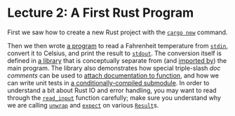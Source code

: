 # Lecture 2: A First Rust Program

First we saw how to create a new Rust project with the [`cargo new`]
command.

Then we then wrote [a program][main.rs] to read a Fahrenheit temperature
from [`stdin`], convert it to Celsius, and print the result to
[`stdout`]. The conversion itself is defined in [a library][lib.rs] that
is conceptually separate from (and [imported by][use lib]) the main
program. The library also demonstrates how special triple-slash *doc
comments* can be used to [attach documentation to function][doc
comment], and how we can write unit tests in [a conditionally-compiled
submodule][unit tests]. In order to understand a bit about Rust IO and
error handling, you may want to read through the [`read_input`] function
carefully; make sure you understand why we are calling [`unwrap`] and
[`expect`] on various [`Result`]s.

[main.rs]:
    https://github.com/nu-rust-course/code/blob/master/02-convert/src/main.rs

[lib.rs]:
    https://github.com/nu-rust-course/code/blob/master/02-convert/src/lib.rs

[use lib]:
    https://github.com/nu-rust-course/code/blob/master/02-convert/src/main.rs#L4

[doc comment]:
    https://github.com/nu-rust-course/code/blob/master/02-convert/src/lib.rs#L3-L10

[unit tests]:
    https://github.com/nu-rust-course/code/blob/master/02-convert/src/lib.rs#L16-L33

[`read_input`]:
    https://github.com/nu-rust-course/code/blob/master/02-convert/src/lib.rs#L3-L10

[`stdin`]:
    https://doc.rust-lang.org/std/io/fn.stdin.html

[`stdout`]:
    https://doc.rust-lang.org/std/io/fn.stdout.html

[`Result`]:
    https://doc.rust-lang.org/std/result/enum.Result.html

[`unwrap`]:
    https://doc.rust-lang.org/std/result/enum.Result.html#method.unwrap

[`expect`]:
    https://doc.rust-lang.org/std/result/enum.Result.html#method.expect

[`cargo new`]:
    https://doc.rust-lang.org/cargo/guide/creating-a-new-project.html
